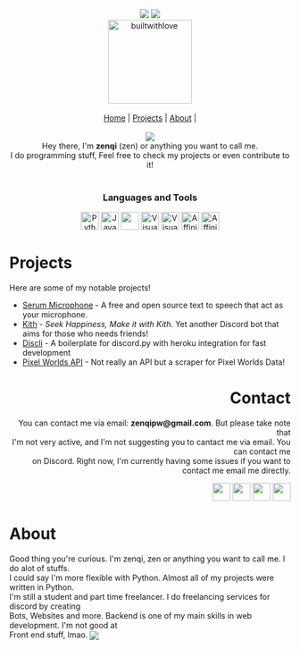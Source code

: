 <div align="center">
    <img src="https://github.com/znqi/znqi/raw/main/images/wave%20(1).svg" >
    <img src="https://raw.githubusercontent.com/znqi/znqi/main/images/logo.png" />
    <br>
    <a href="https://github.com/znqi"><img src="https://forthebadge.com/images/badges/built-with-love.svg" width="150" alt="builtwithlove" /></a>
</div>
<br>
<div align="center">
    <a href="https://github.com/znqi">Home</a> |
    <a href="#projects">Projects</a> |
    <a href="#about">About</a> |
</div>
<br>

<div align="center">
<!--     <img align="center" src="https://raw.githubusercontent.com/znqi/znqi/main/images/Hello.gif"> -->
    <img src="https://raw.githubusercontent.com/znqi/znqi/main/images/logo_test.gif">
    <br>
    Hey there, I'm <strong>zenqi</strong> (zen) or anything you want to call me.<br>I do programming stuff, Feel free to check my projects or even contribute to it!
</div>
<br>

<div align="center">
    <h3>Languages and Tools</h3>
    <a href="https://python.org"><img src="https://github.com/znqi/znqi/raw/main/images/python-logo.png" width="32" alt="Python"></a>
    <a href="https://www.javascript.com/"><img src="https://github.com/znqi/znqi/raw/main/images/js.png" width="32" alt="Javascript"></a>
    <a href="#"><img src="https://img.favpng.com/23/10/7/c-programming-language-logo-microsoft-visual-studio-net-framework-png-favpng-WLLTMqZhSPAk9q3DTh993fZnh.jpg" width="32"></a>
    <a href="https://code.visualstudio.com/"><img src="https://cdn.worldvectorlogo.com/logos/visual-studio-code.svg" width="32" alt="Visual Studio Code"></a>
    <a href="https://visualstudio.microsoft.com/downloads/"><img src="https://img.icons8.com/color/452/visual-studio.png" width="32" alt="Visual Studio"></a>
    <a href="https://affinity.serif.com/en-gb/"><img src="https://github.com/znqi/znqi/raw/main/images/affinitydesigner.png" width="32" alt="Affinity Designer"></a>
    <a href="https://affinity.serif.com/en-gb/"><img src="https://github.com/znqi/znqi/raw/main/images/affinityphoto.png" width="32" alt="Affinity Photo"></a>
</div>

# Projects

Here are some of my notable projects!
- [Serum Microphone](https://serummicrophone.ml) - A free and open source text to speech that act as your microphone.
- [Kith](https://kith.ml) - *Seek Happiness, Make it with Kith*. Yet another Discord bot that aims for those who needs friends!
- [Discli](https://github.com/znqi/discli) - A boilerplate for discord.py with heroku integration for fast development
- [Pixel Worlds API](https://github.com/znqi/pixelworldsapi) - Not really an API but a scraper for Pixel Worlds Data!

<div id="about" align="right">
    <h1>Contact</h1>
    <p>You can contact me via email: <strong>zenqipw@gmail.com</strong>. But please take note that <br>
        I'm not very active, and I'm not suggesting you to cantact me via email. You can contact me<br>
        on Discord. Right now, I'm currently having some issues if you want to contact me email me directly.
    </p>
    <a href="https://github.com/znqi" tooltip="GitHub"><img src="https://github.com/znqi/znqi/raw/main/images/githubb.png" width="32"></a>
    <a href="https://twitter.com/serumstudio" tooltip="Twitter"><img src="http://assets.stickpng.com/images/580b57fcd9996e24bc43c53e.png" width="32"></a>
    <a href="https://www.youtube.com/channel/UC6te9dtFi2HpEExH6QRwSoA" tooltip="Youtube"><img src="https://github.com/znqi/znqi/raw/main/images/yt.png" width="32"></a>
    <a href="https://discord.gg/e4ygDyK6rg" tooltip="Discord"><img src="https://github.com/znqi/znqi/raw/main/images/dc.png" width="32"></a>
    
</div>

# About

Good thing you're curious. I'm zenqi, zen or anything you want to call me. I do alot of stuffs.<br>
I could say I'm more flexible with Python. Almost all of my projects were written in Python. <br>
I'm still a student and part time freelancer. I do freelancing services for discord by creating<br>
Bots, Websites and more. Backend is one of my main skills in web development. I'm not good at<br>
Front end stuff, lmao. 
<img align="center" src="https://github.com/znqi/znqi/raw/main/images/wave.svg">

